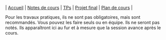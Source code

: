 | [Accueil](index.md) | [Notes de cours](notes-de-cours.md) | [TPs](travaux-pratiques.md) | [Projet final](projet-final.md) | [Plan de cours](plan-de-cours.md) |

Pour les travaux pratiques, ils ne sont pas obligatoires, mais sont recommandés. Vous pouvez les faire seuls ou en équipe. Ils ne seront pas notés. 
Ils apparaîtront ici au fur et à mesure que la session avance après le cours.


